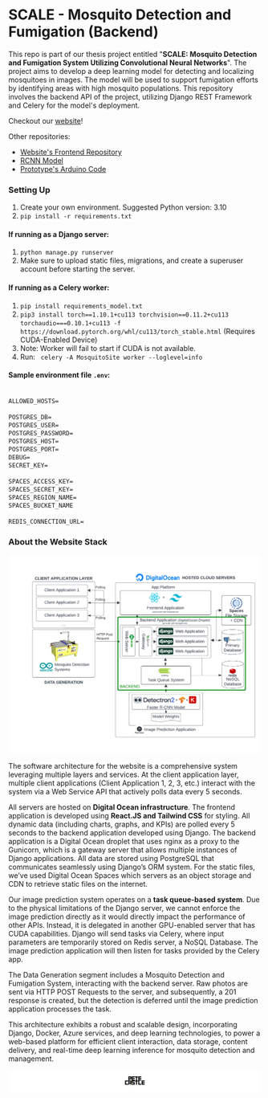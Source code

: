 # SCALE - Mosquito Detection and Fumigation (Backend)

This repo is part of our thesis project entitled "**SCALE: Mosquito Detection and Fumigation System Utilizing Convolutional Neural Networks**". The project aims to develop a deep learning model for detecting and localizing mosquitoes in images. The model will be used to support fumigation efforts by identifying areas with high mosquito populations. This repository  involves the backend API of the project, utilizing Django REST Framework and Celery for the model's deployment.

Checkout our [website](https://www.scale-anti-mosquito.site)! 

Other repositories:
- [Website's Frontend Repository](https://github.com/PeteCastle/SCALE-Frontend)
- [RCNN Model](https://github.com/PeteCastle/SCALE-Model)
- [Prototype's Arduino Code](https://github.com/PeteCastle/SCALE-Arduino)


### Setting Up
1. Create your own environment. Suggested Python version: 3.10
2. `pip install -r requirements.txt`

#### If running as a Django server:
1. ```python manage.py runserver``` 
2. Make sure to upload static files, migrations, and create a superuser account before starting the server.

#### If running as a Celery worker:
1. `pip install requirements_model.txt`
2. `pip3 install torch==1.10.1+cu113 torchvision==0.11.2+cu113 torchaudio===0.10.1+cu113 -f https://download.pytorch.org/whl/cu113/torch_stable.html` (Requires CUDA-Enabled Device)
3. Note: Worker will fail to start if CUDA is not available.
4. Run: ` celery -A MosquitoSite worker --loglevel=info`

#### Sample environment file `.env`:

```

ALLOWED_HOSTS=

POSTGRES_DB=
POSTGRES_USER=
POSTGRES_PASSWORD=
POSTGRES_HOST=
POSTGRES_PORT=
DEBUG=
SECRET_KEY=

SPACES_ACCESS_KEY=
SPACES_SECRET_KEY=
SPACES_REGION_NAME=
SPACES_BUCKET_NAME

REDIS_CONNECTION_URL=

```

### About the Website Stack
![Software Architecture](assets/scale_software_arch_backend_focused.png)

The software architecture for the website is a comprehensive system leveraging multiple layers and services. At the client application layer, multiple client applications (Client Application 1, 2, 3, etc.) interact with the system via a Web Service API that actively polls data every 5 seconds.

All servers are hosted on **Digital Ocean infrastructure**.  The frontend application is developed using **React.JS and Tailwind CSS** for styling.  All dynamic data (including charts, graphs, and KPIs) are polled every 5 seconds to the backend application developed using Django.  The backend application is a Digital Ocean droplet that uses nginx as a proxy to the Gunicorn, which is a gateway server that allows multiple instances of Django applications.  All data are stored using PostgreSQL that communicates seamlessly using Django’s ORM system.  For the static files, we’ve used Digital Ocean Spaces which servers as an object storage and CDN to retrieve static files on the internet.

Our image prediction system operates on a **task queue-based system**.  Due to the physical limitations of the Django server, we cannot enforce the image prediction directly as it would directly impact the performance of other APIs.  Instead, it is delegated in another GPU-enabled server that has CUDA capabilities.  Django will send tasks via Celery, where input parameters are temporarily stored on Redis server, a NoSQL Database.  The image prediction application will then listen for tasks provided by the Celery app.

The Data Generation segment includes a Mosquito Detection and Fumigation System, interacting with the backend server. Raw photos are sent via HTTP POST Requests to the server, and subsequently, a 201 response is created, but the detection is deferred until the image prediction application processes the task.  	

This architecture exhibits a robust and scalable design, incorporating Django, Docker, Azure services, and deep learning technologies, to power a web-based platform for efficient client interaction, data storage, content delivery, and real-time deep learning inference for mosquito detection and management.

![Footer](assets/petecastle_footer.png)

